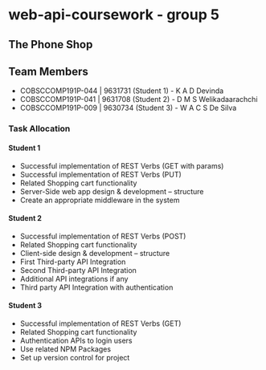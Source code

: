 # web-api-coursework - group 5

## The Phone Shop

## Team Members
* COBSCCOMP191P-044 | 9631731 (Student 1) - K A D Devinda
* COBSCCOMP191P-041 | 9631708 (Student 2) - D M S Welikadaarachchi
* COBSCCOMP191P-009 | 9630734 (Student 3) - W A C S De Silva

### Task Allocation

#### Student 1
* Successful implementation of REST Verbs (GET with params)
* Successful implementation of REST Verbs (PUT)
* Related Shopping cart functionality
* Server-Side web app design & development – structure
* Create an appropriate middleware in the system

#### Student 2
* Successful implementation of REST Verbs (POST)
* Related Shopping cart functionality
* Client-side design & development – structure
* First Third-party API Integration
* Second Third-party API Integration
* Additional API integrations if any
* Third party API Integration with authentication

#### Student 3
* Successful implementation of REST Verbs (GET)
* Related Shopping cart functionality
* Authentication APIs to login users
* Use related NPM Packages
* Set up version control for project
